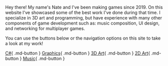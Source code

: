 Hey there! My name's Nate and I've been making games since 2019. On this website I've showcased some of the best work I've done during that time. I specialize in 3D art and programming, but have experience with many other components of game development such as: music composition, UI design, and networking for multiplayer games.

You can use the buttons below or the navigation options on this site to take a look at my work!

<div class="grid" markdown>

[C#](programming_cs.md){ .md-button }
[Graphics](programming_graphics.md){ .md-button }
[3D Art](art_3d.md){ .md-button }
[2D Art](art_2d.md){ .md-button }
[Music](art_music.md){ .md-button }

</div>